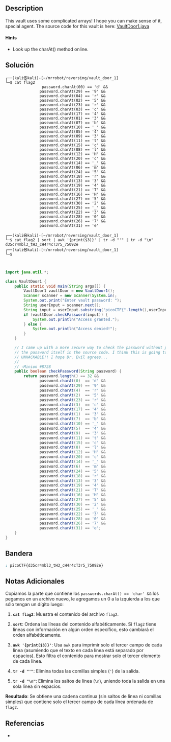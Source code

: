 ## Description

This vault uses some complicated arrays! I hope you can make sense of it, special agent. The source code for this vault is here: [VaultDoor1.java](https://jupiter.challenges.picoctf.org/static/ff2585f7afd21b81f69d2fbe37c081ae/VaultDoor1.java)
#### Hints
- Look up the charAt() method online.
## Solución

```shell
┌──(kali㉿kali)-[~/mrrobot/reversing/vault_door_1]
└─$ cat flag2                                                    
                password.charAt(00) == 'd' &&
               password.charAt(29) == '9' &&
               password.charAt(04) == 'r' &&
               password.charAt(02) == '5' &&
               password.charAt(23) == 'r' &&
               password.charAt(03) == 'c' &&
               password.charAt(17) == '4' &&
               password.charAt(01) == '3' &&
               password.charAt(07) == 'b' &&
               password.charAt(10) == '_' &&
               password.charAt(05) == '4' &&
               password.charAt(09) == '3' &&
               password.charAt(11) == 't' &&
               password.charAt(15) == 'c' &&
               password.charAt(08) == 'l' &&
               password.charAt(12) == 'H' &&
               password.charAt(20) == 'c' &&
               password.charAt(14) == '_' &&
               password.charAt(06) == 'm' &&
               password.charAt(24) == '5' &&
               password.charAt(18) == 'r' &&
               password.charAt(13) == '3' &&
               password.charAt(19) == '4' &&
               password.charAt(21) == 'T' &&
               password.charAt(16) == 'H' &&
               password.charAt(27) == '5' &&
               password.charAt(30) == '2' &&
               password.charAt(25) == '_' &&
               password.charAt(22) == '3' &&
               password.charAt(28) == '0' &&
               password.charAt(26) == '7' &&
               password.charAt(31) == 'e'
                                                                                                                               
┌──(kali㉿kali)-[~/mrrobot/reversing/vault_door_1]
└─$ cat flag2 | sort | awk '{print($3)}' | tr -d "'" | tr -d "\n"
d35cr4mbl3_tH3_cH4r4cT3r5_75092e                                                                                                                               
┌──(kali㉿kali)-[~/mrrobot/reversing/vault_door_1]
└─$ 


```

```java

import java.util.*;

class VaultDoor1 {
    public static void main(String args[]) {
        VaultDoor1 vaultDoor = new VaultDoor1();
        Scanner scanner = new Scanner(System.in);
        System.out.print("Enter vault password: ");
        String userInput = scanner.next();
        String input = userInput.substring("picoCTF{".length(),userInput.length()-1);
        if (vaultDoor.checkPassword(input)) {
            System.out.println("Access granted.");
        } else {
            System.out.println("Access denied!");
        }
    }

    // I came up with a more secure way to check the password without putting
    // the password itself in the source code. I think this is going to be
    // UNHACKABLE!! I hope Dr. Evil agrees...
    //
    // -Minion #8728
    public boolean checkPassword(String password) {
        return password.length() == 32 &&
               password.charAt(0)  == 'd' &&
               password.charAt(29) == '9' &&
               password.charAt(4)  == 'r' &&
               password.charAt(2)  == '5' &&
               password.charAt(23) == 'r' &&
               password.charAt(3)  == 'c' &&
               password.charAt(17) == '4' &&
               password.charAt(1)  == '3' &&
               password.charAt(7)  == 'b' &&
               password.charAt(10) == '_' &&
               password.charAt(5)  == '4' &&
               password.charAt(9)  == '3' &&
               password.charAt(11) == 't' &&
               password.charAt(15) == 'c' &&
               password.charAt(8)  == 'l' &&
               password.charAt(12) == 'H' &&
               password.charAt(20) == 'c' &&
               password.charAt(14) == '_' &&
               password.charAt(6)  == 'm' &&
               password.charAt(24) == '5' &&
               password.charAt(18) == 'r' &&
               password.charAt(13) == '3' &&
               password.charAt(19) == '4' &&
               password.charAt(21) == 'T' &&
               password.charAt(16) == 'H' &&
               password.charAt(27) == '5' &&
               password.charAt(30) == '2' &&
               password.charAt(25) == '_' &&
               password.charAt(22) == '3' &&
               password.charAt(28) == '0' &&
               password.charAt(26) == '7' &&
               password.charAt(31) == 'e';
    }
}

```

## Bandera
```css
: picoCTF{d35cr4mbl3_tH3_cH4r4cT3r5_75092e}
```
## Notas Adicionales
Copiamos la parte que contiene los ``passwords.charAt() == 'char' &&`` los pegamos en un archivo nuevo, le agregamos un $0$ a la izquierda a los que sólo tengan un dígito luego:

1. **`cat flag2`**: Muestra el contenido del archivo `flag2`.
    
2. **`sort`**: Ordena las líneas del contenido alfabéticamente. Si `flag2` tiene líneas con información en algún orden específico, esto cambiará el orden alfabéticamente.
    
3. **`awk '{print($3)}'`**: Usa `awk` para imprimir solo el tercer campo de cada línea (asumiendo que el texto en cada línea está separado por espacios). Esto filtra el contenido para mostrar solo el tercer elemento de cada línea.
    
4. **`tr -d "'"`**: Elimina todas las comillas simples (`'`) de la salida.
    
5. **`tr -d "\n"`**: Elimina los saltos de línea (`\n`), uniendo toda la salida en una sola línea sin espacios.
    

**Resultado**: Se obtiene una cadena continua (sin saltos de línea ni comillas simples) que contiene solo el tercer campo de cada línea ordenada de `flag2`.


## Referencias
- 